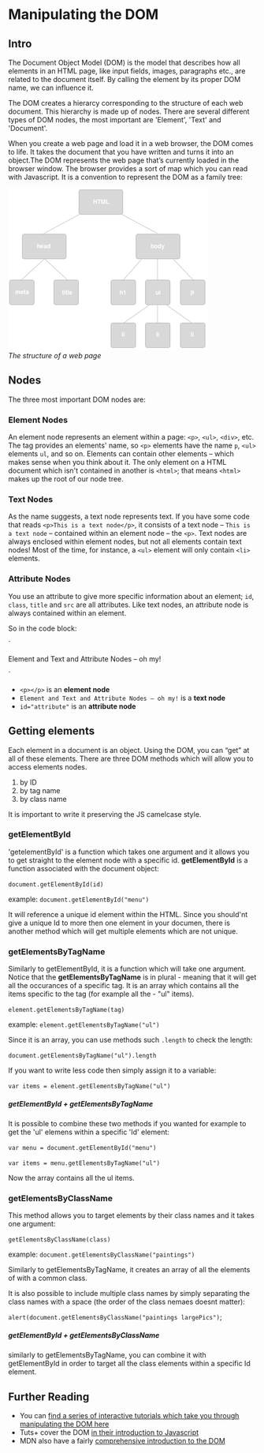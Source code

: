 # Manipulating the DOM

## Intro

The Document Object Model (DOM) is the model that describes how all elements in an HTML page, like input fields, images, paragraphs etc., are related to the document itself. By calling the element by its proper DOM name, we can influence it.

The DOM creates a hierarcy corresponding to the structure of each web document. This hierarchy is made up of nodes. There are several different types of DOM nodes, the most important are 'Element', 'Text' and 'Document'.

When you create a web page and load it in a web browser, the DOM comes to life. It takes the document that you have written and turns it into an object.The DOM represents the web page that’s currently loaded in the browser window. The browser provides a sort of map which you can read with Javascript. It is a convention to represent the DOM as a family tree:


![Diagram showing the structure of a web page](manipulating-the-dom-README-diagram.png)  
_The structure of a web page_

## Nodes

The three most important DOM nodes are:

### Element Nodes
An element node represents an element within a page: `<p>`, `<ul>`, `<div>`, etc. The tag provides an elements' name, so `<p>` elements have the name `p`, `<ul>` elements `ul`, and so on. Elements can contain other elements – which makes sense when you think about it. The only element on a HTML document which isn't contained in another is `<html>`; that means `<html>` makes up the root of our node tree.

### Text Nodes
As the name suggests, a text node represents text. If you have some code that reads `<p>This is a text node</p>`, it consists of a text node – `This is a text node` – contained within an element node – the `<p>`. Text nodes are always enclosed within element nodes, but not all elements contain text nodes! Most of the time, for instance, a `<ul>` element will only contain `<li>` elements.

### Attribute Nodes
You use an attribute to give more specific information about an element; `id`, `class`, `title` and `src` are all attributes. Like text nodes, an attribute node is always contained within an element.

So in the code block:

`<p id="attribute">
	Element and Text and Attribute Nodes – oh my!
</p>`

* `<p></p>` is an **element node**
* `Element and Text and Attribute Nodes – oh my!` is a **text node**
* `id="attribute"` is an **attribute node**



## Getting elements
Each element in a document is an object. Using the DOM, you can “get” at all of these elements.
There are three DOM methods which will allow you to access elements nodes.  

1. by ID
2. by tag name
3. by class name

It is important to write it preserving the JS camelcase style.

### getElementById
'getelementById' is a function which takes one argument and it allows you to get straight to the element node with a specific id. **getElementById** is a function associated with the document object:

  `document.getElementById(id)`

  example: `document.getElementById("menu")`

It will reference a unique id element within the HTML.
Since you should'nt give a unique Id to more then one element in your documen, there is another method which will get multiple elements which are not unique.

### getElementsByTagName

Similarly to getElementById, it is a function which will take one argument. Notice that the **getElementsByTagName** is in plural - meaning that it will get all the occurances of a specific tag. It is an array which contains all the items specific to the tag (for example all the - "ul" items).

`element.getElementsByTagName(tag)`

example: `element.getElementsByTagName("ul")`

Since it is an array, you can use methods such `.length` to check the length:

`document.getElementsByTagName("ul").length`

If you want to write less code then simply assign it to a variable:

`var items = element.getElementsByTagName("ul")`

##### getElementById + getElementsByTagName

It is possible to combine these two methods if you wanted for example to get the 'ul' elemens within a specific 'Id' element:

`var menu = document.getElementById("menu")`

`var items = menu.getElementsByTagName("ul")`

Now the array contains all the ul items.

### getElementsByClassName

This method allows you to target elements by their class names and it takes one argument:

`getElementsByClassName(class)`

example: `document.getElementsByClassName("paintings")`

Similarly to getElementsByTagName, it creates an array of all the elements of with a common class.

It is also possible to include multiple class names by simply separating the class names with a space (the order of the class nemaes doesnt matter):

`alert(document.getElementsByClassName("paintings largePics")`;

##### getElementById + getElementsByClassName
similarly to getElementsByTagName, you can combine it with getElementById in order to target all the class elements within a specific Id element.







## Further Reading
* You can [find a series of interactive tutorials which take you through manipulating the DOM here](https://dom-tutorials.appspot.com/static/index.html)
* Tuts+ cover the DOM [in their introduction to Javascript](http://code.tutsplus.com/tutorials/javascript-and-the-dom-series-lesson-1--net-3134)
* MDN also have a fairly [comprehensive introduction to the DOM](https://developer.mozilla.org/en-US/docs/Web/API/Document_Object_Model/Introduction)
